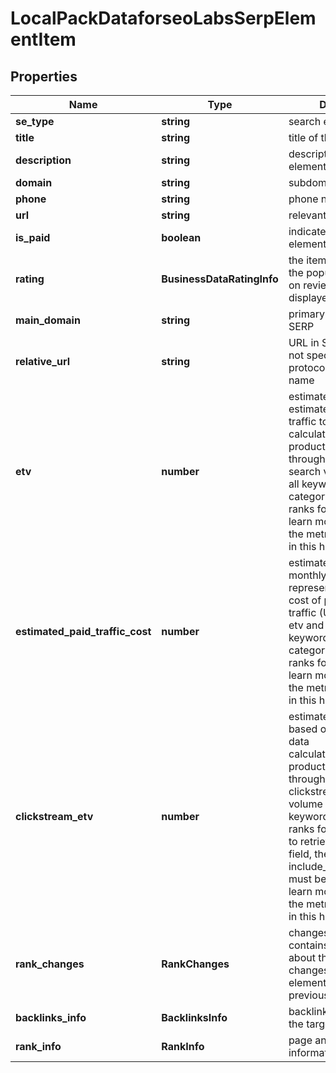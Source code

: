 # LocalPackDataforseoLabsSerpElementItem

## Properties

| Name | Type | Description | Notes |
|------------ | ------------- | ------------- | -------------|
**se_type** | **string** | search engine type |[optional]|
**title** | **string** | title of the result in SERP |[optional]|
**description** | **string** | description of the results element in SERP |[optional]|
**domain** | **string** | subdomain in SERP |[optional]|
**phone** | **string** | phone number |[optional]|
**url** | **string** | relevant URL in SERP |[optional]|
**is_paid** | **boolean** | indicates whether the element is an ad |[optional]|
**rating** | **BusinessDataRatingInfo** | the item’s rating <br>the popularity rate based on reviews and displayed in SERP |[optional]|
**main_domain** | **string** | primary domain name in SERP |[optional]|
**relative_url** | **string** | URL in SERP that does not specify the HTTPs protocol and domain name |[optional]|
**etv** | **number** | estimated traffic volume<br>estimated paid monthly traffic to the domain<br>calculated as the product of CTR (click-through-rate) and search volume values of all keywords in the category that the domain ranks for<br>learn more about how the metric is calculated in this help center article |[optional]|
**estimated_paid_traffic_cost** | **number** | estimated cost of monthly search traffic<br>represents the estimated cost of paid monthly traffic (USD) based on etv and cpc values of all keywords in the category that the domain ranks for<br>learn more about how the metric is calculated in this help center article |[optional]|
**clickstream_etv** | **number** | estimated traffic volume based on clickstream data<br>calculated as the product of click-through-rate and clickstream search volume values of all keywords the domain ranks for<br>to retrieve results for this field, the parameter include_clickstream_data must be set to true<br>learn more about how the metric is calculated in this help center article |[optional]|
**rank_changes** | **RankChanges** | changes in rankings<br>contains information about the ranking changes of the SERP element since the previous_updated_time |[optional]|
**backlinks_info** | **BacklinksInfo** | backlinks information for the target website |[optional]|
**rank_info** | **RankInfo** | page and domain rank information |[optional]|